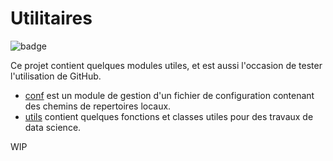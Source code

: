 # Utilitaires

![badge](https://github.com/efbulle/utilitaires/actions/workflows/main.yml/badge.svg)

Ce projet contient quelques modules utiles, et est aussi l'occasion de tester l'utilisation de GitHub.

- [conf](utilitaires/conf.py) est un module de gestion d'un fichier de configuration contenant des chemins de repertoires locaux.
- [utils](utilitaires/utils.py) contient quelques fonctions et classes utiles pour des travaux de data science.

WIP